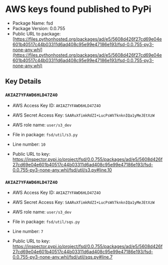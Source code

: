 # AWS keys found published to PyPi

* Package Name: fsd
* Package Version: 0.0.755
* Public URL to package: [https://files.pythonhosted.org/packages/ad/e5/5608d426f27cd69e04e601b40517c44b03311d6ad408c95e99e47186e193/fsd-0.0.755-py3-none-any.whl](https://files.pythonhosted.org/packages/ad/e5/5608d426f27cd69e04e601b40517c44b03311d6ad408c95e99e47186e193/fsd-0.0.755-py3-none-any.whl)

## Key Details

### `AKIAZ7YFAWD6HLD47Z4O`

* AWS Access Key ID: `AKIAZ7YFAWD6HLD47Z4O`
* AWS Secret Access Key: `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` 
* AWS role name: `user/s3_dev`
* File in package: `fsd/util/s3.py`
* Line number: `10`

* Public URL to key: https://inspector.pypi.io/project/fsd/0.0.755/packages/ad/e5/5608d426f27cd69e04e601b40517c44b03311d6ad408c95e99e47186e193/fsd-0.0.755-py3-none-any.whl/fsd/util/s3.py#line.10



### `AKIAZ7YFAWD6HLD47Z4O`

* AWS Access Key ID: `AKIAZ7YFAWD6HLD47Z4O`
* AWS Secret Access Key: `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` 
* AWS role name: `user/s3_dev`
* File in package: `fsd/util/sqs.py`
* Line number: `7`

* Public URL to key: https://inspector.pypi.io/project/fsd/0.0.755/packages/ad/e5/5608d426f27cd69e04e601b40517c44b03311d6ad408c95e99e47186e193/fsd-0.0.755-py3-none-any.whl/fsd/util/sqs.py#line.7


